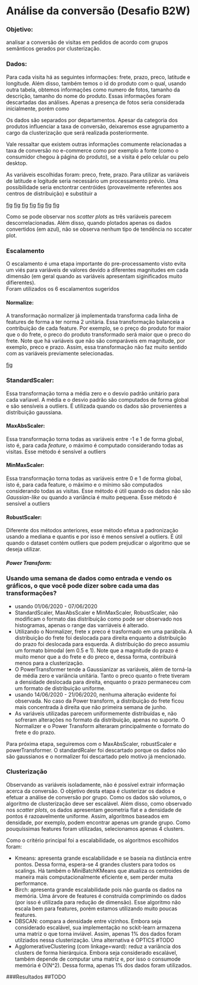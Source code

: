 # Análise da conversão (Desafio B2W)

### Objetivo: 
analisar a conversão de visitas em pedidos de acordo com grupos semânticos gerados por clusterização.

### Dados:
Para cada visita há as seguintes informações: frete, prazo, preco, latitude e longitude. Além disso, também temos o id do produto com o qual, usando outra tabela, obtemos informações como numero de fotos, tamanho da descrição, tamanho do nome do produto. Essas informações foram descartadas das análises. Apenas a presença de fotos seria considerada inicialmente, porém como 

Os dados são separados por departamentos. Apesar da categoria dos produtos influenciar a taxa de conversão, deixaremos esse agrupamento a cargo da clusterização que será realizada posteriormente.

Vale ressaltar que existem outras informações comumente relacionadas a taxa de conversão no e-commerce como por exemplo a fonte (como o consumidor chegou à página do produto), se a visita é pelo celular ou pelo desktop.

As variáveis escolhidas foram: preco, frete, prazo. Para utilizar as variáveis de latitude e logitude seria necessário um processamento prévio. Uma possibilidade seria enctontrar centróides (provavelmente referentes aos centros de distribuição) e substituir a

[fig](figuras/preco)
[fig](figuras/prazo)
[fig](figuras/frete)
[fig](figuras/preco)
[fig](figuras/preco-prazo)
[fig](figuras/prazo_frete)
[fig](figuras/prazo_frete)

Como se pode observar nos _scatter plots_ as três variáveis parecem descorrelacionadas. Além disso, quando plotados apenas os dados convertidos (em azul), não se observa nenhum tipo de tendência no sccater plot. 
### Escalamento
O escalamento é uma etapa importante do pre-processamento visto evita um viés para variáveis de valores devido a diferentes magnitudes em cada dimensão (em geral quando as variáveis apresentam siginificados muito difierentes).  
Foram utilizados os 6 escalamentos sugeridos

#### Normalize:
A transformação normalizer já implementada transforma cada linha de features de forma a ter norma 2 unitária. Essa transformação balanceia a contribuição de cada feature. Por exemplo, se o preço do produto for maior que o do frete, o preco do produto transformado será maior que o preco do frete. Note que há variáveis que não são comparáveis em magnitude, por exemplo, preco e prazo. Assim, essa transformação não faz muito sentido com as variáveis previamente selecionadas.

[fig](../dataset-desafio-ia-front/plots/08062020-14062020/minmax_scaler_latitude-longitude.html)

### StandardScaler:
Essa transformação torna a média zero e o desvio padrão unitário para cada vaŕiavel. A média e o desvio padrão são computados de forma global e são sensíveis a outliers. É utilizada quando os dados são provenientes a distribuição gaussiana.
#### MaxAbsScaler:
Essa transformação torna todas as variáveis entre -1 e 1 de forma global, isto é, para cada _feature_, o máximo é computado considerando todas as visitas. Esse método é sensível a outliers

#### MinMaxScaler:
Essa transformação torna todas as variáveis entre 0 e 1 de forma global, isto é, para cada feature, o máximo e o mínimo são computados considerando todas as visitas. Esse método é útil quando os dados não são _Gaussian-like_ ou quando a variância é muito pequena. Esse método é sensível a outliers

#### RobustScaler: 
Diferente dos métodos anteriores, esse método efetua a padronização usando a mediana e quantis e por isso é menos sensível a outliers. É útil quando o dataset contém outliers que podem prejudicar o algoritmo que se deseja utilizar.

##### Power Transform:

### Usando uma semana de dados como entrada e vendo os gráficos, o que você pode dizer sobre cada uma das transformações?

* usando 01/06/2020 - 07/06/2020
* StandardScaler, MaxAbsScaler e MinMaxScaler, RobustScaler, não modificam o formato das distribuição como pode ser observado nos histogramas, apenas o range das varriáveis é alterado.
* Utilizando o Normalizer, frete x preco é trasformado em uma parábola. A distribuição do frete foi deslocada para direita enquanto a distribuição do prazo foi deslocada para esquerda. A distribuição do preco assumiu um formato bimodal (em 0.5 e 1). Note que a magnitude do prazo é muito menor que a do frete e do preco e, dessa forma, contribuirá menos para a clusterização. 
* O PowerTransformer tende a Gaussianizar as variáveis, além de torná-la de média zero e variância unitária. Tanto o preco quanto o frete tiveram a densidade deslocada para direita, enquanto o prazo permaneceu com um formato de distribuição uniforme.
* usando 14/06/2020 - 21/06/2020, nenhuma alteração evidente foi observada. No caso da Power transform, a distribuição do frete ficou mais concentrada à direita que não primeira semana de junho.
* As variáveis utilizadas parecem uniformemente distribuídas e, não sofreram alterações no formato da distribuição, apenas no suporte. O Normalizer e o Power Transform alteraram principalmente o formato do frete e do prazo.  
 
Para próxima etapa, seguiremos com o MaxAbsScaler, robustScaler e powerTransformer. O standardRcaler foi descartado porque os dados não são gaussianos e o normalizer foi descartado pelo motivo já mencionado.

### Clusterização

Observando as variáveis isoladamente, não é possível extrair informação acerca da conversão. O objetivo desta etapa é clusterizar os dados e efetuar a análise de conversão por grupo. Como os dados são volumos, o algoritmo de clusterização deve ser escalável. Além disso, como observado nos _scatter plots_, os dados apresentam geometria flat e a densidade de pontos é razoavelmente uniforme. Assim, algoritmos baseados em densidade, por exemplo, podem encontrar apenas um grande grupo. Como pouquíssimas features foram utilizadas, selecionamos apenas 4 clusters.

Como o critério principal foi a escalabilidade, os algoritmos escolhidos foram: 

* Kmeans: apresenta grande escalabilidade e se baseia na distância entre pontos. Dessa forma, espera-se 4 grandes clusters para todos os scalings. Há também o MiniBatchKMeans que atualiza os centroides de maneira mais computacionalmente eficiente e, sem perder muita performance.
* Birch: apresenta grande escalabilidade pois não guarda os dados na memória. Uma árvore de features é construída comprimindo os dados (por isso é utilizada para redução de dimensão). Esse algoritmo não escala bem para features, porém estamos utilizando muito poucas features.
* DBSCAN: compara a densidade entre vizinhos. Embora seja considerado escalável, sua implementação no sckit-learn armazena uma matriz o que torna inviável. Assim, apenas 1% dos dados foram utilziados nessa clusterização. Uma alternativa é OPTICS #TODO
* AgglomerativeClustering (com linkage=ward): reduz a variância dos clusters de forma hierárquica. Embora seja considerado escalável, também depende de computar uma matriz e, por isso o consumode memória é O(N^2). Dessa forma, apenas 1% dos dados foram utilizados. 

###Resultados
##TODO 





